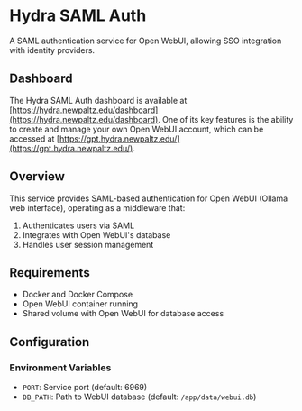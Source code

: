 # Hydra SAML Auth

A SAML authentication service for Open WebUI, allowing SSO integration with identity providers.

## Dashboard

The Hydra SAML Auth dashboard is available at [https://hydra.newpaltz.edu/dashboard](https://hydra.newpaltz.edu/dashboard). One of its key features is the ability to create and manage your own Open WebUI account, which can be accessed at [https://gpt.hydra.newpaltz.edu/](https://gpt.hydra.newpaltz.edu/).

## Overview

This service provides SAML-based authentication for Open WebUI (Ollama web interface), operating as a middleware that:

1. Authenticates users via SAML
2. Integrates with Open WebUI's database
3. Handles user session management

## Requirements

- Docker and Docker Compose
- Open WebUI container running
- Shared volume with Open WebUI for database access

## Configuration

### Environment Variables

- `PORT`: Service port (default: 6969)
- `DB_PATH`: Path to WebUI database (default: `/app/data/webui.db`)

